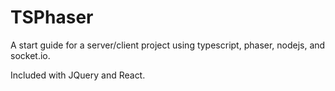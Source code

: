 # TSPhaser

A start guide for a server/client project using typescript, phaser, nodejs, and socket.io.

Included with JQuery and React.
